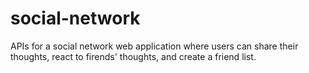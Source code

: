 # social-network
APIs for a social network web application where users can share their thoughts, react to firends' thoughts, and create a friend list.

